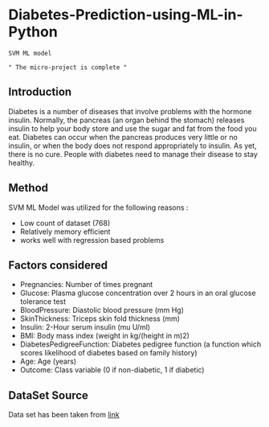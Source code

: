 # Diabetes-Prediction-using-ML-in-Python

`SVM ML model`

`" The micro-project is complete "`
## Introduction

Diabetes is a number of diseases that involve problems with the hormone insulin. Normally, the pancreas (an organ behind the stomach) releases insulin to help your body store and use the sugar and fat from the food you eat. Diabetes can occur when the pancreas produces very little or no insulin, or when the body does not respond appropriately to insulin. As yet, there is no cure. People with diabetes need to manage their disease to stay healthy.


## Method

SVM ML Model was utilized for the following reasons :

- Low count of dataset (768)
- Relatively memory efficient
- works well with regression based problems


## Factors considered

- Pregnancies: Number of times pregnant
- Glucose: Plasma glucose concentration over 2 hours in an oral glucose tolerance test
- BloodPressure: Diastolic blood pressure (mm Hg)
- SkinThickness: Triceps skin fold thickness (mm)
- Insulin: 2-Hour serum insulin (mu U/ml)
- BMI: Body mass index (weight in kg/(height in m)2)
- DiabetesPedigreeFunction: Diabetes pedigree function (a function which scores likelihood of diabetes based on family history)
- Age: Age (years)
- Outcome: Class variable (0 if non-diabetic, 1 if diabetic)


## DataSet Source


Data set has been taken from [link](https://https://www.kaggle.com/mathchi/diabetes-data-set)
